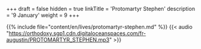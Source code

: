 +++
draft = false
hidden = true
linkTitle = 'Protomartyr Stephen'
description = '9 January'
weight = 9
+++

{{% include file="content/en/lives/protomartyr-stephen.md" %}}
{{< audio "https://orthodoxy.sgp1.cdn.digitaloceanspaces.com/fr-augustin/PROTOMARTYR_STEPHEN.mp3" >}}
